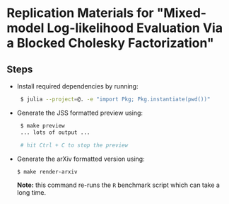 # Replication Materials for "Mixed-model Log-likelihood Evaluation Via a Blocked Cholesky Factorization"


## Steps

- Install required dependencies by running:
   ```bash
    $ julia --project=@. -e "import Pkg; Pkg.instantiate(pwd())"
   ```
- Generate the JSS formatted preview using:
    ```bash
     $ make preview
     ... lots of output ...
    
     # hit Ctrl + C to stop the preview
    ```
- Generate the arXiv formatted version using:
    ```bash
    $ make render-arxiv
    ```
    **Note:** this command re-runs the `R` benchmark script which can take a long time.